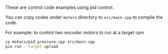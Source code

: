 These are control code examples using pid control.

You can copy codes under `motors` directory to `src/main.cpp` to compile the code.

For example: to control two encoder motors to run at a target rpm

```bash
cp motors/pid_pressure.cpp src/main.cpp
pio run --target upload
```

